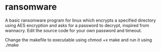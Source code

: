# ransomware
A basic ransomware program for linux which encrypts a specified directory using AES encryption and asks for a password to decrypt, inspired from wannacry.
Edit the source code for your own password and timeout.

Change the makefile to executable using chmod +x make and run it using ./make

